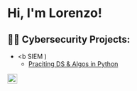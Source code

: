 <h1>Hi, I'm Lorenzo!

<h2>👨‍💻 Cybersecurity Projects:</h2>

- <b SIEM )</b>
  - [Praciting DS & Algos in Python](https://github.com/joshmadakor1/Algorithms-Practice)

[<img align="left" alt="Lorenzo Arias | LinkedIn" width="22px" src="https://cdn.jsdelivr.net/npm/simple-icons@v3/icons/linkedin.svg" />][linkedin]

[linkedin]: https://www.linkedin.com/in/lorenzo-arias-3144001b0/


